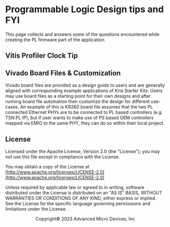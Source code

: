# Programmable Logic Design tips and FYI

This page collects and answers some of the questions  encountered while creating the PL firmware part of the application.

## Vitis Profiler Clock Tip

[//]: <> (* In Vitis flow, when using the profile flags in a Vitis generation, the system will crash during the unload process if dynamically loading/unloading the bitstream AND not using an existing platform clock. If it is desired to use dynamic loading/unloading, then ensure that design uses a clock that is already available in the targeted Vitis platform.    commented out until we have an explanation before publicly document)

## Vivado Board Files & Customization

Vivado board files are provided as a design guide to users and are generally aligned with corresponding example applications of Kria Starter Kits. Users may use board files as a starting point for their own designs and after running board file automation then customize the design for different use-cases. An example of this is KR260 board file assumes that the two PL connected Ethernet PHYs are to be connected to PL based controllers (e.g. TSN PL IP), but if user wants to make use of PS based GEM controllers mapped via EMIO to the same PHY, they can do so within their local project.

## License

Licensed under the Apache License, Version 2.0 (the "License"); you may not use this file except in compliance with the License.

You may obtain a copy of the License at
[http://www.apache.org/licenses/LICENSE-2.0](http://www.apache.org/licenses/LICENSE-2.0)

Unless required by applicable law or agreed to in writing, software distributed under the License is distributed on an "AS IS" BASIS, WITHOUT WARRANTIES OR CONDITIONS OF ANY KIND, either express or implied. See the License for the specific language governing permissions and limitations under the License.

<p class="sphinxhide" align="center">Copyright&copy; 2023 Advanced Micro Devices, Inc</p>